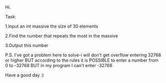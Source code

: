 Hi.

Task:

1.Input an int massive the size of 30 elements

2.Find the number that repeats the most in the massive

3.Output this number

P.S. I've got a problem here to solve-i will don't get overflow entering 32768 or higher BUT according to the rules it is POSSIBLE to enter a number from 0 to -32768 BUT in my program I can't enter -32768

Have a good day :)
